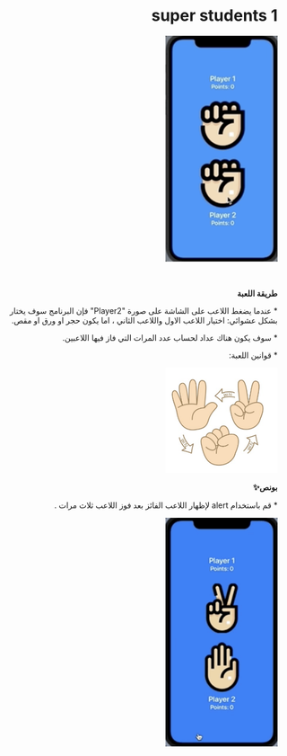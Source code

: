   <h1 align="right">super students 1</h1>

<p dir="rtl">
<img src="/ss1.gif" width="200" alt="alt_text" title="image_tooltip">
</p>


<br>



<p dir="rtl">
<strong>طريقة اللعبة</strong></p>



<p dir="rtl">
* عندما يضغط اللاعب على الشاشة على صورة "Player2" فإن البرنامج سوف يختار بشكل عشوائي: اختيار اللاعب الاول واللاعب الثاني ، اما يكون حجر او ورق او مقص.

<p dir="rtl">
* سوف يكون هناك عداد لحساب عدد المرات التي فاز فيها اللاعبين. 

<p dir="rtl">
* قوانين اللعبة:

<p dir="rtl">
<img src="/ss3.png" width="200" alt="alt_text" title="image_tooltip">
</p>

<p dir="rtl">
<strong>بونص✨</strong></p>

<p dir="rtl">
* قم باستخدام alert لإظهار اللاعب الفائز  بعد فوز اللاعب ثلاث مرات .

<p dir="rtl">
<img src="/ss2.gif" width="200" alt="alt_text" title="image_tooltip">
</p>
